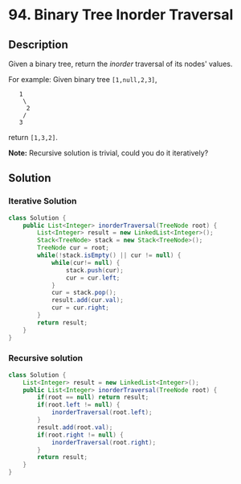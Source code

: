# 94. Binary Tree Inorder Traversal

## Description
Given a binary tree, return the *inorder* traversal of its nodes' values.

For example:
Given binary tree `[1,null,2,3]`,

```
   1
    \
     2
    /
   3
```

return `[1,3,2]`.

**Note:** Recursive solution is trivial, could you do it iteratively?

## Solution

### Iterative Solution

```java
class Solution {
    public List<Integer> inorderTraversal(TreeNode root) {
        List<Integer> result = new LinkedList<Integer>();
        Stack<TreeNode> stack = new Stack<TreeNode>();
        TreeNode cur = root;
        while(!stack.isEmpty() || cur != null) {
            while(cur!= null) {
                stack.push(cur);
                cur = cur.left;
            }
            cur = stack.pop();
            result.add(cur.val);
            cur = cur.right;
        }
        return result;
    }
}
```

### Recursive solution

```java
class Solution {
    List<Integer> result = new LinkedList<Integer>();
    public List<Integer> inorderTraversal(TreeNode root) {
        if(root == null) return result;
        if(root.left != null) {
            inorderTraversal(root.left);
        }
        result.add(root.val);
        if(root.right != null) {
            inorderTraversal(root.right);
        }        
        return result;
    }
}
```

